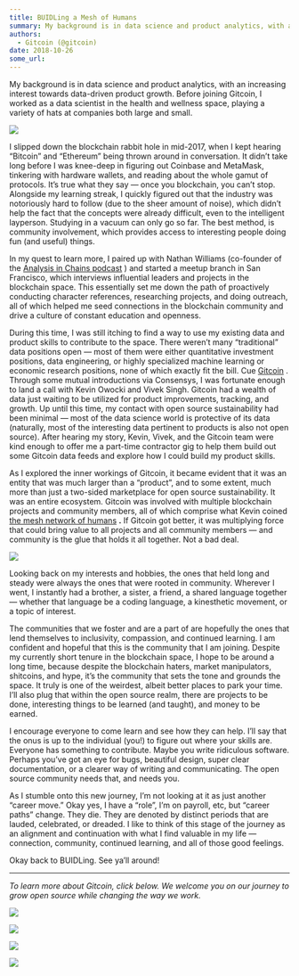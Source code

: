 ```yaml
---
title: BUIDLing a Mesh of Humans
summary: My background is in data science and product analytics, with an increasing interest towards data-driven product growth. Before joining Gitcoin, I worked as a data scientist in the health and wellness space, playing a variety of hats at companies both large and small. I slipped down the blockchain rabbit hole in mid-2017, when I kept hearing “Bitcoin” and “Ethereum” being thrown around in conversation. It didn’t take long before I was knee-deep in figuring out Coinbase and MetaMask, tinkering wit
authors:
  - Gitcoin (@gitcoin)
date: 2018-10-26
some_url: 
---
```



My background is in data science and product analytics, with an increasing interest towards data-driven product growth. Before joining Gitcoin, I worked as a data scientist in the health and wellness space, playing a variety of hats at companies both large and small.

![](https://cdn-images-1.medium.com/max/1200/1*Qzv8TOyU1QRUT4zqxVcrJg.jpeg)

I slipped down the blockchain rabbit hole in mid-2017, when I kept hearing “Bitcoin” and “Ethereum” being thrown around in conversation. It didn’t take long before I was knee-deep in figuring out Coinbase and MetaMask, tinkering with hardware wallets, and reading about the whole gamut of protocols. It’s true what they say — once you blockchain, you can’t stop.
Alongside my learning streak, I quickly figured out that the industry was notoriously hard to follow (due to the sheer amount of noise), which didn’t help the fact that the concepts were already difficult, even to the intelligent layperson. Studying in a vacuum can only go so far. The best method, is community involvement, which provides access to interesting people doing fun (and useful) things.

In my quest to learn more, I paired up with Nathan Williams (co-founder of the [Analysis in Chains podcast](https://analysisinchains.podbean.com/) ) and started a meetup branch in San Francisco, which interviews influential leaders and projects in the blockchain space. This essentially set me down the path of proactively conducting character references, researching projects, and doing outreach, all of which helped me seed connections in the blockchain community and drive a culture of constant education and openness.

During this time, I was still itching to find a way to use my existing data and product skills to contribute to the space. There weren’t many “traditional” data positions open — most of them were either quantitative investment positions, data engineering, or highly specialized machine learning or economic research positions, none of which exactly fit the bill.
Cue [Gitcoin](https://gitcoin.co/) . Through some mutual introductions via Consensys, I was fortunate enough to land a call with Kevin Owocki and Vivek Singh. Gitcoin had a wealth of data just waiting to be utilized for product improvements, tracking, and growth. Up until this time, my contact with open source sustainability had been minimal — most of the data science world is protective of its data (naturally, most of the interesting data pertinent to products is also not open source). After hearing my story, Kevin, Vivek, and the Gitcoin team were kind enough to offer me a part-time contractor gig to help them build out some Gitcoin data feeds and explore how I could build my product skills.

As I explored the inner workings of Gitcoin, it became evident that it was an entity that was much larger than a “product”, and to some extent, much more than just a two-sided marketplace for open source sustainability. It was an entire ecosystem. Gitcoin was involved with multiple blockchain projects and community members, all of which comprise what Kevin coined [the mesh network of humans](https://medium.com/gitcoin/how-to-buidl-a-mesh-network-of-human-beings-a5293ecca60a)  **.** If Gitcoin got better, it was multiplying force that could bring value to all projects and all community members — and community is the glue that holds it all together. Not a bad deal.

![](https://cdn-images-1.medium.com/max/1200/1*V5ORVR4W607TxZUZC28Sfg.gif)

Looking back on my interests and hobbies, the ones that held long and steady were always the ones that were rooted in community. Wherever I went, I instantly had a brother, a sister, a friend, a shared language together — whether that language be a coding language, a kinesthetic movement, or a topic of interest.

The communities that we foster and are a part of are hopefully the ones that lend themselves to inclusivity, compassion, and continued learning. I am confident and hopeful that this is the community that I am joining. Despite my currently short tenure in the blockchain space, I hope to be around a long time, because despite the blockchain haters, market manipulators, shitcoins, and hype, it’s the community that sets the tone and grounds the space. It truly is one of the weirdest, albeit better places to park your time. I’ll also plug that within the open source realm, there are projects to be done, interesting things to be learned (and taught), and money to be earned.

I encourage everyone to come learn and see how they can help. I’ll say that the onus is up to the individual (you!) to figure out where your skills are. Everyone has something to contribute. Maybe you write ridiculous software. Perhaps you’ve got an eye for bugs, beautiful design, super clear documentation, or a clearer way of writing and communicating. The open source community needs that, and needs you.

As I stumble onto this new journey, I’m not looking at it as just another “career move.” Okay yes, I have a “role”, I’m on payroll, etc, but “career paths” change. They die. They are denoted by distinct periods that are lauded, celebrated, or dreaded. I like to think of this stage of the journey as an alignment and continuation with what I find valuable in my life — connection, community, continued learning, and all of those good feelings.

Okay back to BUIDLing. See ya’ll around!

----

 _To learn more about Gitcoin, click below. We welcome you on our journey to grow open source while changing the way we work._ 

![](https://cdn-images-1.medium.com/max/800/1*TC1lWxus2VmUHHNMBVOl6w.png)


![](https://cdn-images-1.medium.com/max/800/1*xESKfkc75BrIcLabfL9jsg.png)


![](https://cdn-images-1.medium.com/max/800/1*ucjf2r_4nXDqedGjdiRSyw.png)


![](https://cdn-images-1.medium.com/max/1600/1*91GgdFbhUB1Ggl_Mysnqog.png)

